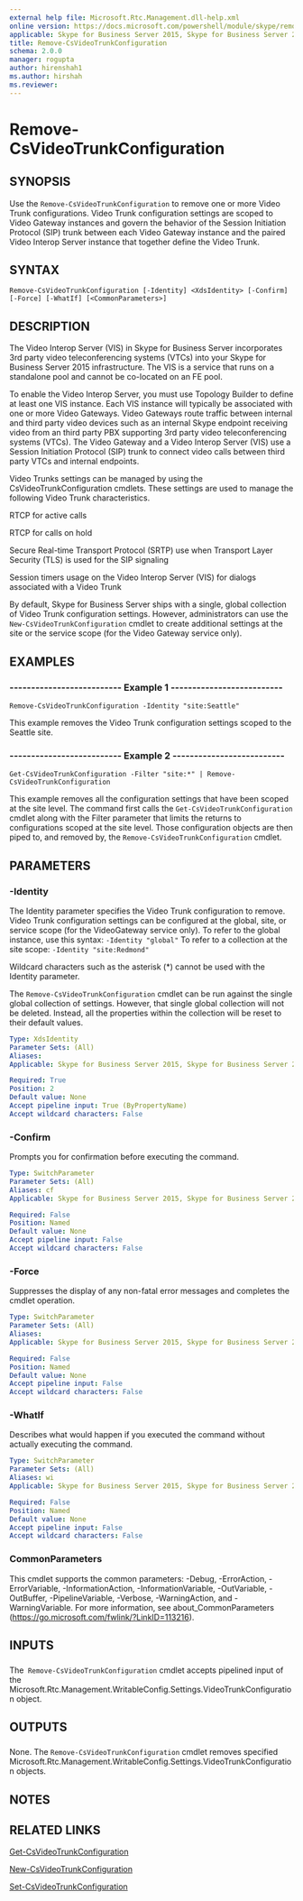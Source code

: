 ```yaml
---
external help file: Microsoft.Rtc.Management.dll-help.xml
online version: https://docs.microsoft.com/powershell/module/skype/remove-csvideotrunkconfiguration
applicable: Skype for Business Server 2015, Skype for Business Server 2019
title: Remove-CsVideoTrunkConfiguration
schema: 2.0.0
manager: rogupta
author: hirenshah1
ms.author: hirshah
ms.reviewer:
---
```


# Remove-CsVideoTrunkConfiguration

## SYNOPSIS
Use the `Remove-CsVideoTrunkConfiguration` to remove one or more Video Trunk configurations.
Video Trunk configuration settings are scoped to Video Gateway instances and govern the behavior of the Session Initiation Protocol (SIP) trunk between each Video Gateway instance and the paired Video Interop Server instance that together define the Video Trunk.

## SYNTAX

```
Remove-CsVideoTrunkConfiguration [-Identity] <XdsIdentity> [-Confirm] [-Force] [-WhatIf] [<CommonParameters>]
```

## DESCRIPTION
The Video Interop Server (VIS) in Skype for Business Server incorporates 3rd party video teleconferencing systems (VTCs) into your Skype for Business Server 2015 infrastructure.
The VIS is a service that runs on a standalone pool and cannot be co-located on an FE pool.

To enable the Video Interop Server, you must use Topology Builder to define at least one VIS instance.
Each VIS instance will typically be associated with one or more Video Gateways.
Video Gateways route traffic between internal and third party video devices such as an internal Skype endpoint receiving video from an third party PBX supporting 3rd party video teleconferencing systems (VTCs).
The Video Gateway and a Video Interop Server (VIS) use a Session Initiation Protocol (SIP) trunk to connect video calls between third party VTCs and internal endpoints.

Video Trunks settings can be managed by using the CsVideoTrunkConfiguration cmdlets.
These settings are used to manage the following Video Trunk characteristics.

RTCP for active calls

RTCP for calls on hold

Secure Real-time Transport Protocol (SRTP) use when Transport Layer Security (TLS) is used for the SIP signaling

Session timers usage on the Video Interop Server (VIS) for dialogs associated with a Video Trunk

By default, Skype for Business Server ships with a single, global collection of Video Trunk configuration settings.
However, administrators can use the `New-CsVideoTrunkConfiguration` cmdlet to create additional settings at the site or the service scope (for the Video Gateway service only).

## EXAMPLES

### -------------------------- Example 1 --------------------------
```
Remove-CsVideoTrunkConfiguration -Identity "site:Seattle"
```

This example removes the Video Trunk configuration settings scoped to the Seattle site.


### -------------------------- Example 2 --------------------------
```
Get-CsVideoTrunkConfiguration -Filter "site:*" | Remove-CsVideoTrunkConfiguration
```

This example removes all the configuration settings that have been scoped at the site level.
The command first calls the `Get-CsVideoTrunkConfiguration` cmdlet along with the Filter parameter that limits the returns to configurations scoped at the site level.
Those configuration objects are then piped to, and removed by, the `Remove-CsVideoTrunkConfiguration` cmdlet.


## PARAMETERS

### -Identity
The Identity parameter specifies the Video Trunk configuration to remove.
Video Trunk configuration settings can be configured at the global, site, or service scope (for the VideoGateway service only).
To refer to the global instance, use this syntax: `-Identity "global"` To refer to a collection at the site scope: `-Identity "site:Redmond"`

Wildcard characters such as the asterisk (*) cannot be used with the Identity parameter.

The `Remove-CsVideoTrunkConfiguration` cmdlet can be run against the single global collection of settings.
However, that single global collection will not be deleted.
Instead, all the properties within the collection will be reset to their default values.

```yaml
Type: XdsIdentity
Parameter Sets: (All)
Aliases: 
Applicable: Skype for Business Server 2015, Skype for Business Server 2019

Required: True
Position: 2
Default value: None
Accept pipeline input: True (ByPropertyName)
Accept wildcard characters: False
```

### -Confirm
Prompts you for confirmation before executing the command.

```yaml
Type: SwitchParameter
Parameter Sets: (All)
Aliases: cf
Applicable: Skype for Business Server 2015, Skype for Business Server 2019

Required: False
Position: Named
Default value: None
Accept pipeline input: False
Accept wildcard characters: False
```

### -Force
Suppresses the display of any non-fatal error messages and completes the cmdlet operation.

```yaml
Type: SwitchParameter
Parameter Sets: (All)
Aliases: 
Applicable: Skype for Business Server 2015, Skype for Business Server 2019

Required: False
Position: Named
Default value: None
Accept pipeline input: False
Accept wildcard characters: False
```

### -WhatIf
Describes what would happen if you executed the command without actually executing the command.

```yaml
Type: SwitchParameter
Parameter Sets: (All)
Aliases: wi
Applicable: Skype for Business Server 2015, Skype for Business Server 2019

Required: False
Position: Named
Default value: None
Accept pipeline input: False
Accept wildcard characters: False
```

### CommonParameters
This cmdlet supports the common parameters: -Debug, -ErrorAction, -ErrorVariable, -InformationAction, -InformationVariable, -OutVariable, -OutBuffer, -PipelineVariable, -Verbose, -WarningAction, and -WarningVariable. For more information, see about_CommonParameters (https://go.microsoft.com/fwlink/?LinkID=113216).

## INPUTS

###  
The` Remove-CsVideoTrunkConfiguration` cmdlet accepts pipelined input of the Microsoft.Rtc.Management.WritableConfig.Settings.VideoTrunkConfiguration object.

## OUTPUTS

###  
None.
The `Remove-CsVideoTrunkConfiguration` cmdlet removes specified Microsoft.Rtc.Management.WritableConfig.Settings.VideoTrunkConfiguration objects.

## NOTES

## RELATED LINKS

[Get-CsVideoTrunkConfiguration](Get-CsVideoTrunkConfiguration.md)

[New-CsVideoTrunkConfiguration](New-CsVideoTrunkConfiguration.md)

[Set-CsVideoTrunkConfiguration](Set-CsVideoTrunkConfiguration.md)

